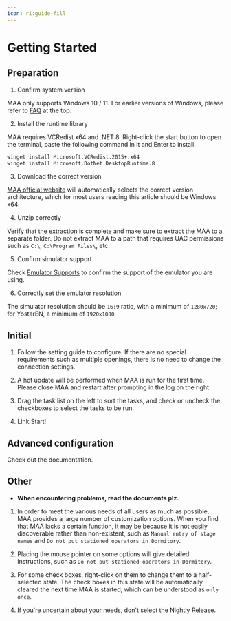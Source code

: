 ```yaml
---
icon: ri:guide-fill
---
```


# Getting Started

## Preparation

1. Confirm system version

MAA only supports Windows 10 / 11. For earlier versions of Windows, please refer to [FAQ](1.2-FAQ.md) at the top.

2. Install the runtime library

MAA requires VCRedist x64 and .NET 8. Right-click the start button to open the terminal, paste the following command in it and Enter to install.

```sh
winget install Microsoft.VCRedist.2015+.x64
winget install Microsoft.DotNet.DesktopRuntime.8
```

3. Download the correct version

[MAA official website](https://maa.plus/) will automatically selects the correct version architecture, which for most users reading this article should be Windows x64.

4. Unzip correctly

Verify that the extraction is complete and make sure to extract the MAA to a separate folder. Do not extract MAA to a path that requires UAC permissions such as `C:\`, `C:\Program Files\`, etc.

5. Confirm simulator support

Check [Emulator Supports](./1.3-EMULATOR_SUPPORTS.md) to confirm the support of the emulator you are using.

6. Correctly set the emulator resolution

The simulator resolution should be `16:9` ratio, with a minimum of `1280x720`; for YostarEN, a minimum of `1920x1080`.

## Initial

1. Follow the setting guide to configure. If there are no special requirements such as multiple openings, there is no need to change the connection settings.

2. A hot update will be performed when MAA is run for the first time. Please close MAA and restart after prompting in the log on the right.

3. Drag the task list on the left to sort the tasks, and check or uncheck the checkboxes to select the tasks to be run.

4. Link Start!

## Advanced configuration

Check out the documentation.

## Other

- **When encountering problems, read the documents plz.**

1. In order to meet the various needs of all users as much as possible, MAA provides a large number of customization options. When you find that MAA lacks a certain function, it may be because it is not easily discoverable rather than non-existent, such as `Manual entry of stage names` and `Do not put stationed operators in Dormitory`.

2. Placing the mouse pointer on some options will give detailed instructions, such as `Do not put stationed operators in Dormitory`.

3. For some check boxes, right-click on them to change them to a half-selected state. The check boxes in this state will be automatically cleared the next time MAA is started, which can be understood as `only once`.

4. If you're uncertain about your needs, don't select the Nightly Release.